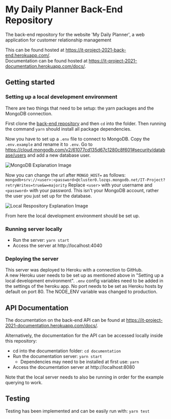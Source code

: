 # My Daily Planner Back-End Repository
The back-end repository for the website 'My Daily Planner', a web application for customer relationship management

This can be found hosted at https://it-project-2021-back-end.herokuapp.com/.  
Documentation can be found hosted at https://it-project-2021-documentation.herokuapp.com/docs/.

## Getting started
### Setting up a local development environment

There are two things that need to be setup: the yarn packages and the MongoDB connection.

First clone the [back-end repository](https://github.com/IT-Project-2021/IT-Project-2021-Back-End) and then `cd` into the folder. Then running the command `yarn` should install all package dependencies.

Now you have to set up a `.env` file to connect to MongoDB. Copy the `.env.example` and rename it to `.env`. Go to https://cloud.mongodb.com/v2/61077cd135d67c1280c8f601#security/database/users and add a new database user.

![MongoDB Explanation Image](https://i.imgur.com/BysWv4o.png "MongoDB Explanation Image")

Now you can change the url after `MONGO_HOST=` as follows:
`mongodb+srv://<user>:<password>@cluster0.lozqs.mongodb.net/IT-Project?retryWrites=true&w=majority`
Replace `<user>` with your username and `<password>` with your password. This isn't your MongoDB account, rather the user you just set up for the database.

![Local Respository Explanation Image](https://i.imgur.com/vliOgyM.png "Local Respository Explanation Image")

From here the local development environment should be set up.

### Running server locally
* Run the server: `yarn start`
* Access the server at http://localhost:4040

### Deploying the server
This server was deployed to Heroku with a connection to GitHub.  
A new Heroku user needs to be set up as mentioned above in "Setting up a local development environment". `.env` config variables need to be added in the settings of the heroku app. No port needs to be set as Heroku hosts by default on port 80. The NODE_ENV variable was changed to production.

## API Documentation
The documentation on the back-end API can be found at https://it-project-2021-documentation.herokuapp.com/docs/.

Alternatively, the documentation for the API can be accessed locally inside this repository:  
* cd into the documentation folder: `cd documentation`
* Run the documentation server: `yarn start`
  * Dependencies may need to be installed at first use: `yarn`
* Access the documentation server at http://localhost:8080

Note that the local server needs to also be running in order for the example querying to work.

## Testing
Testing has been implemented and can be easily run with: `yarn test`
